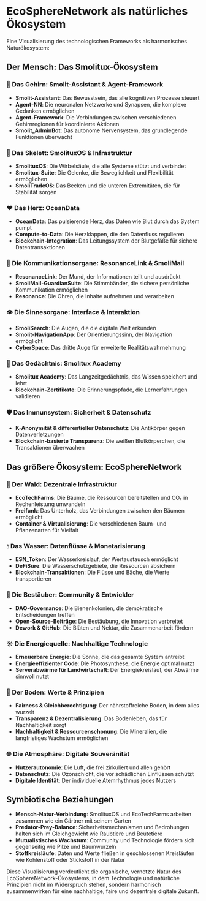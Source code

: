 # EcoSphereNetwork als natürliches Ökosystem

Eine Visualisierung des technologischen Frameworks als harmonisches Naturökosystem:

## Der Mensch: Das Smolitux-Ökosystem

### 🧠 Das Gehirn: Smolit-Assistant & Agent-Framework
- **Smolit-Assistant**: Das Bewusstsein, das alle kognitiven Prozesse steuert
- **Agent-NN**: Die neuronalen Netzwerke und Synapsen, die komplexe Gedanken ermöglichen
- **Agent-Framework**: Die Verbindungen zwischen verschiedenen Gehirnregionen für koordinierte Aktionen
- **Smolit_AdminBot**: Das autonome Nervensystem, das grundlegende Funktionen überwacht

### 🦴 Das Skelett: SmolituxOS & Infrastruktur
- **SmolituxOS**: Die Wirbelsäule, die alle Systeme stützt und verbindet
- **Smolitux-Suite**: Die Gelenke, die Beweglichkeit und Flexibilität ermöglichen
- **SmoliTradeOS**: Das Becken und die unteren Extremitäten, die für Stabilität sorgen

### ❤️ Das Herz: OceanData
- **OceanData**: Das pulsierende Herz, das Daten wie Blut durch das System pumpt
- **Compute-to-Data**: Die Herzklappen, die den Datenfluss regulieren
- **Blockchain-Integration**: Das Leitungssystem der Blutgefäße für sichere Datentransaktionen

### 👄 Die Kommunikationsorgane: ResonanceLink & SmoliMail
- **ResonanceLink**: Der Mund, der Informationen teilt und ausdrückt
- **SmoliMail-GuardianSuite**: Die Stimmbänder, die sichere persönliche Kommunikation ermöglichen
- **Resonance**: Die Ohren, die Inhalte aufnehmen und verarbeiten

### 👁️ Die Sinnesorgane: Interface & Interaktion
- **SmoliSearch**: Die Augen, die die digitale Welt erkunden
- **Smolit-NavigationApp**: Der Orientierungssinn, der Navigation ermöglicht
- **CyberSpace**: Das dritte Auge für erweiterte Realitätswahrnehmung

### 🧠 Das Gedächtnis: Smolitux Academy
- **Smolitux Academy**: Das Langzeitgedächtnis, das Wissen speichert und lehrt
- **Blockchain-Zertifikate**: Die Erinnerungspfade, die Lernerfahrungen validieren

### 🛡️ Das Immunsystem: Sicherheit & Datenschutz
- **K-Anonymität & differentieller Datenschutz**: Die Antikörper gegen Datenverletzungen
- **Blockchain-basierte Transparenz**: Die weißen Blutkörperchen, die Transaktionen überwachen

## Das größere Ökosystem: EcoSphereNetwork

### 🌳 Der Wald: Dezentrale Infrastruktur
- **EcoTechFarms**: Die Bäume, die Ressourcen bereitstellen und CO₂ in Rechenleistung umwandeln
- **Freifunk**: Das Unterholz, das Verbindungen zwischen den Bäumen ermöglicht
- **Container & Virtualisierung**: Die verschiedenen Baum- und Pflanzenarten für Vielfalt

### 💧 Das Wasser: Datenflüsse & Monetarisierung
- **ESN_Token**: Der Wasserkreislauf, der Wertaustausch ermöglicht
- **DeFiSure**: Die Wasserschutzgebiete, die Ressourcen absichern
- **Blockchain-Transaktionen**: Die Flüsse und Bäche, die Werte transportieren

### 🐝 Die Bestäuber: Community & Entwickler
- **DAO-Governance**: Die Bienenkolonien, die demokratische Entscheidungen treffen
- **Open-Source-Beiträge**: Die Bestäubung, die Innovation verbreitet
- **Dework & GitHub**: Die Blüten und Nektar, die Zusammenarbeit fördern

### ☀️ Die Energiequelle: Nachhaltige Technologie
- **Erneuerbare Energie**: Die Sonne, die das gesamte System antreibt
- **Energieeffizienter Code**: Die Photosynthese, die Energie optimal nutzt
- **Serverabwärme für Landwirtschaft**: Der Energiekreislauf, der Abwärme sinnvoll nutzt

### 🌱 Der Boden: Werte & Prinzipien
- **Fairness & Gleichberechtigung**: Der nährstoffreiche Boden, in dem alles wurzelt
- **Transparenz & Dezentralisierung**: Das Bodenleben, das für Nachhaltigkeit sorgt
- **Nachhaltigkeit & Ressourcenschonung**: Die Mineralien, die langfristiges Wachstum ermöglichen

### 🌐 Die Atmosphäre: Digitale Souveränität 
- **Nutzerautonomie**: Die Luft, die frei zirkuliert und allen gehört
- **Datenschutz**: Die Ozonschicht, die vor schädlichen Einflüssen schützt
- **Digitale Identität**: Der individuelle Atemrhythmus jedes Nutzers

## Symbiotische Beziehungen

- **Mensch-Natur-Verbindung**: SmolituxOS und EcoTechFarms arbeiten zusammen wie ein Gärtner mit seinem Garten
- **Predator-Prey-Balance**: Sicherheitsmechanismen und Bedrohungen halten sich im Gleichgewicht wie Raubtiere und Beutetiere
- **Mutualistisches Wachstum**: Community und Technologie fördern sich gegenseitig wie Pilze und Baumwurzeln
- **Stoffkreisläufe**: Daten und Werte fließen in geschlossenen Kreisläufen wie Kohlenstoff oder Stickstoff in der Natur

Diese Visualisierung verdeutlicht die organische, vernetzte Natur des EcoSphereNetwork-Ökosystems, in dem Technologie und natürliche Prinzipien nicht im Widerspruch stehen, sondern harmonisch zusammenwirken für eine nachhaltige, faire und dezentrale digitale Zukunft.
